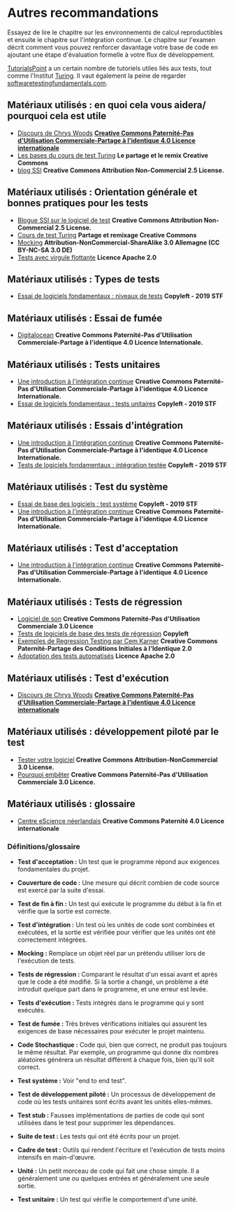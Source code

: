 # Autres recommandations

Essayez de lire le chapitre sur les environnements de calcul reproductibles et ensuite le chapitre sur l'intégration continue. Le chapitre sur l'examen décrit comment vous pouvez renforcer davantage votre base de code en ajoutant une étape d'évaluation formelle à votre flux de développement.

[TutorialsPoint](https://www.tutorialspoint.com/software_testing/) a un certain nombre de tutoriels utiles liés aux tests, tout comme l'Institut [Turing](https://alan-turing-institute.github.io/rsd-engineeringcourse/ch03tests/01testingbasics.html). Il vaut également la peine de regarder [softwaretestingfundamentals.com](http://softwaretestingfundamentals.com).

## Matériaux utilisés : en quoi cela vous aidera/ pourquoi cela est utile

- [Discours de Chrys Woods](https://drive.google.com/file/d/1CBTAhCVixccui1DjeUT13qh6ga5SDXjl/view) [**Creative Commons Paternité-Pas d'Utilisation Commerciale-Partage à l'identique 4.0 Licence internationale**](https://chryswoods.com/main/copyright.html)
- [Les bases du cours de test Turing](https://alan-turing-institute.github.io/rsd-engineeringcourse/ch03tests/01testingbasics.html) **Le partage et le remix Creative Commons**
- [blog SSI](https://www.software.ac.uk/resources/guides/testing-your-software?_ga=2.39233514.830272891.1552653652-1336468516.1531506806) **Creative Commons Attribution Non-Commercial 2.5 License.**

## Matériaux utilisés : Orientation générale et bonnes pratiques pour les tests

- [Blogue SSI sur le logiciel de test](https://www.software.ac.uk/resources/guides/testing-your-software?_ga=2.39233514.830272891.1552653652-1336468516.1531506806) **Creative Commons Attribution Non-Commercial 2.5 License.**
- [Cours de test Turing](https://alan-turing-institute.github.io/rsd-engineeringcourse/ch03tests/03pytest.html) **Partage et remixage Creative Commons**
- [Mocking](https://www.vogella.com/tutorials/Mockito/article.html) **Attribution-NonCommercial-ShareAlike 3.0 Allemagne (CC BY-NC-SA 3.0 DE)**
- [Tests avec virgule flottante](https://github.com/softwaresaved/automated_testing/blob/master/README.md) **Licence Apache 2.0**

## Matériaux utilisés : Types de tests

- [Essai de logiciels fondamentaux : niveaux de tests](http://softwaretestingfundamentals.com/software-testing-levels/) **Copyleft - 2019 STF**

## Matériaux utilisés : Essai de fumée

- [Digitalocean](https://www.digitalocean.com/community/tutorials/an-introduction-to-continuous-integration-delivery-and-deployment) **Creative Commons Paternité-Pas d'Utilisation Commerciale-Partage à l'identique 4.0 Licence Internationale.**

## Matériaux utilisés : Tests unitaires

- [Une introduction à l'intégration continue](https://www.digitalocean.com/community/tutorials/an-introduction-to-continuous-integration-delivery-and-deployment) **Creative Commons Paternité-Pas d'Utilisation Commerciale-Partage à l'identique 4.0 Licence Internationale.**
- [Essai de logiciels fondamentaux : tests unitaires](http://softwaretestingfundamentals.com/unit-testing/) **Copyleft - 2019 STF**

## Matériaux utilisés : Essais d'intégration

- [Une introduction à l'intégration continue](https://www.digitalocean.com/community/tutorials/an-introduction-to-continuous-integration-delivery-and-deployment) **Creative Commons Paternité-Pas d'Utilisation Commerciale-Partage à l'identique 4.0 Licence Internationale.**
- [Tests de logiciels fondamentaux : intégration testée](http://softwaretestingfundamentals.com/integration-testing/) **Copyleft - 2019 STF**

## Matériaux utilisés : Test du système

- [Essai de base des logiciels : test système](http://softwaretestingfundamentals.com/system-testing/) **Copyleft - 2019 STF**
- [Une introduction à l'intégration continue](https://www.digitalocean.com/community/tutorials/an-introduction-to-continuous-integration-delivery-and-deployment) **Creative Commons Paternité-Pas d'Utilisation Commerciale-Partage à l'identique 4.0 Licence Internationale.**

## Matériaux utilisés : Test d'acceptation
- [Une introduction à l'intégration continue](https://www.digitalocean.com/community/tutorials/an-introduction-to-continuous-integration-delivery-and-deployment) **Creative Commons Paternité-Pas d'Utilisation Commerciale-Partage à l'identique 4.0 Licence Internationale.**

## Matériaux utilisés : Tests de régression

- [Logiciel de son](http://soundsoftware.ac.uk/unit-testing-why-bother/) **Creative Commons Paternité-Pas d'Utilisation Commerciale 3.0 Licence**
- [Tests de logiciels de base des tests de régression](http://softwaretestingfundamentals.com/regression-testing/) **Copyleft**
- [Exemples de Regression Testing par Cem Karner](http://www.testingeducation.org/k04/RegressionExamples.htm) **Creative Commons Paternité-Partage des Conditions Initiales à l'Identique 2.0**
- [Adoptation des tests automatisés](https://github.com/softwaresaved/automated_testing/blob/master/README.md) **Licence Apache 2.0**

## Matériaux utilisés : Test d'exécution

- [Discours de Chrys Woods](https://drive.google.com/file/d/1CBTAhCVixccui1DjeUT13qh6ga5SDXjl/view) [**Creative Commons Paternité-Pas d'Utilisation Commerciale-Partage à l'identique 4.0 Licence internationale**](https://chryswoods.com/main/copyright.html)

## Matériaux utilisés : développement piloté par le test

- [Tester votre logiciel](https://software.ac.uk/resources/guides/testing-your-software) **Creative Commons Attribution-NonCommercial 3.0 License.**
- [Pourquoi embêter](http://soundsoftware.ac.uk/unit-testing-why-bother/) **Creative Commons Paternité-Pas d'Utilisation Commerciale 3.0 Licence.**

## Matériaux utilisés : glossaire

- [Centre eScience néerlandais](https://guide.esciencecenter.nl/#/best_practices/testing) **Creative Commons Paternité 4.0 Licence internationale**

### Définitions/glossaire

- **Test d'acceptation :** Un test que le programme répond aux exigences fondamentales du projet.

- **Couverture de code :** Une mesure qui décrit combien de code source est exercé par la suite d'essai.

- **Test de fin à fin :** Un test qui exécute le programme du début à la fin et vérifie que la sortie est correcte.

- **Test d'intégration :** Un test où les unités de code sont combinées et exécutées, et la sortie est vérifiée pour vérifier que les unités ont été correctement intégrées.

- **Mocking :** Remplace un objet réel par un prétendu utiliser lors de l'exécution de tests.

- **Tests de régression :** Comparant le résultat d'un essai avant et après que le code a été modifié. Si la sortie a changé, un problème a été introduit quelque part dans le programme, et une erreur est levée.

- **Tests d'exécution :** Tests intégrés dans le programme qui y sont exécutés.

- **Test de fumée :** Très brèves vérifications initiales qui assurent les exigences de base nécessaires pour exécuter le projet maintenu.

- **Code Stochastique :** Code qui, bien que correct, ne produit pas toujours le même résultat. Par exemple, un programme qui donne dix nombres aléatoires générera un résultat différent à chaque fois, bien qu'il soit correct.

- **Test système :** Voir "end to end test".

- **Test de développement piloté :** Un processus de développement de code où les tests unitaires sont écrits avant les unités elles-mêmes.

- **Test stub :** Fausses implémentations de parties de code qui sont utilisées dans le test pour supprimer les dépendances.

- **Suite de test :** Les tests qui ont été écrits pour un projet.

- **Cadre de test :** Outils qui rendent l'écriture et l'exécution de tests moins intensifs en main-d'œuvre.

- **Unité :** Un petit morceau de code qui fait une chose simple. Il a généralement une ou quelques entrées et généralement une seule sortie.

- **Test unitaire :** Un test qui vérifie le comportement d'une unité.
